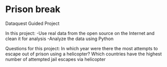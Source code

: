 # Prison break
Dataquest Guided Project

In this project:
-Use real data from the open source on the Internet and clean it for analysis
-Analyze the data using Python

Questions for this project:
In which year were there the most attempts to escape out of prison using a helicopter?
Which countries have the highest number of attempted jail escapes via helicopter
